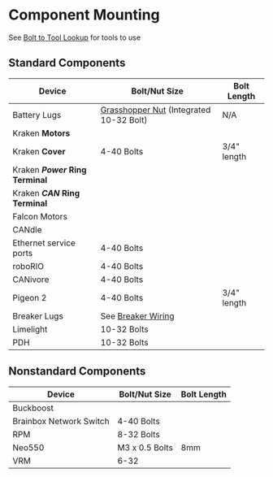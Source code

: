 # Component Mounting

See [Bolt to Tool Lookup](../Mechanical/Bolt%20to%20Tool%20Lookup.md) for tools to use

## Standard Components

| Device                           | Bolt/Nut Size                                                                                     | Bolt Length |
| -------------------------------- | ------------------------------------------------------------------------------------------------- | ----------- |
| Battery Lugs                     | [Grasshopper Nut](https://www.thethriftybot.com/products/grasshopper-nut) (Integrated 10-32 Bolt) | N/A         |
| Kraken **Motors**                |                                                                                                   |             |
| Kraken **Cover**                 | 4-40 Bolts                                                                                        | 3/4" length |
| Kraken ***Power* Ring Terminal** |                                                                                                   |             |
| Kraken ***CAN* Ring Terminal**   |                                                                                                   |             |
| Falcon Motors                    |                                                                                                   |             |
| CANdle                           |                                                                                                   |             |
| Ethernet service ports           | 4-40 Bolts                                                                                        |             |
| roboRIO                          | 4-40 Bolts                                                                                        |             |
| CANivore                         | 4-40 Bolts                                                                                        |             |
| Pigeon 2                         | 4-40 Bolts                                                                                        | 3/4" length |
| Breaker Lugs                     | See [Breaker Wiring](Breaker%20Wiring.md)                                                         |             |
| Limelight                        | 10-32 Bolts                                                                                       |             |
| PDH                              | 10-32 Bolts                                                                                       |             |

## Nonstandard Components

| Device                  | Bolt/Nut Size  | Bolt Length |
| ----------------------- | --------------- | ------------ |
| Buckboost               |                 |              |
| Brainbox Network Switch | 4-40 Bolts     |              |
| RPM                     | 8-32 Bolts     |              |
| Neo550                  | M3 x 0.5 Bolts | 8mm          |
| VRM                     | 6-32           |              |
